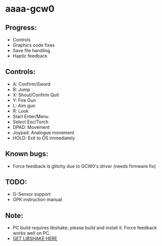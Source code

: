 # aaaa-gcw0
## Progress:
- Controls
- Graphics code fixes
- Save file handling
- Haptic feedback

## Controls:
- A: Confirm/Sword
- B: Jump
- X: Shout/Confirm Quit
- Y: Fire Gun
- L: Aim gun
- R: Look
- Start Enter/Menu
- Select Esc/Torch
- DPAD: Movement
- Joypad: Analogue movement
- HOLD: Exit to OS immediately

## Known bugs:
- Force feedback is glitchy due to GCW0's driver (needs firmware fix)

## TODO:
- G-Sensor support
- OPK instruction manual

## Note:
- PC build requires libshake; please build and install it. Force feedback works well on PC.
- [GET LIBSHAKE HERE](https://github.com/zear/libShake)
